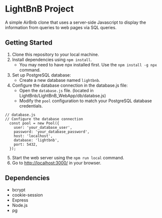 # LightBnB Project

A simple AirBnb clone that uses a server-side Javascript to display the information from queries to web pages via SQL queries.


## Getting Started

1. Clone this repository to your local machine.
2. Install dependencies using `npm install`.
    - You may need to have npx installed first. Use the `npm install -g npx` command.
3. Set up PostgreSQL database:
    - Create a new database named `lightbnb`.
4. Configure the database connection in the database.js file:
   - Open the `database.js` file. (located in LightBnb/LightBnB_WebApp/db/databse.js)
    - Modify the `pool` configuration to match your PostgreSQL database credentials.
  ```
  // database.js
  // Configure the database connection
    const pool = new Pool({
      user: 'your_database_user',
      password: 'your_database_password',
      host: 'localhost',
      database: 'lightbnb',
      port: 5432,
    });
  ```
5. Start the web server using the `npm run local` command.
6. Go to <http://localhost:3000/> in your browser.


## Dependencies

- bcrypt
- cookie-session
- Express
- Node.js
- pg
